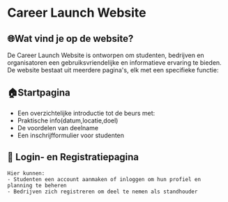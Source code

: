 # Career Launch Website
## 🌐Wat vind je op de website?
De Career Launch Website is ontworpen om studenten, bedrijven en organisatoren een gebruiksvriendelijke en informatieve ervaring te bieden. De website bestaat uit meerdere pagina's, elk met een specifieke functie:
  ## 🏠Startpagina
   - Een overzichtelijke introductie tot de beurs met:
   - Praktische info(datum,locatie,doel)
   - De voordelen van deelname
   - Een inschrijfformulier voor studenten

  ## 🔐 Login- en Registratiepagina
    Hier kunnen:
    - Studenten een account aanmaken of inloggen om hun profiel en       planning te beheren 
    - Bedrijven zich registreren om deel te nemen als standhouder

  
